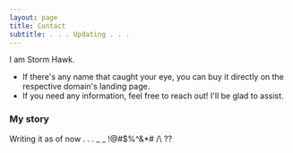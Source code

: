 ```yaml
---
layout: page
title: Contact
subtitle: . . . Updating . . .
---
```


I am Storm Hawk.

- If there's any name that caught your eye, you can buy it directly on the respective domain's landing page.
- If you need any information, feel free to reach out! I'll be glad to assist.

### My story

Writing it as of now . . . _ _ !@#$%^&*# /\ ??
<!-- This is a comment and will not be rendered in the output. -->

<!-- 
Feel free to reach out to us with any questions or comments. We're here to help!

## Our Office

1234 Main Street  
City, State, ZIP  
Phone: (123) 456-7890  
Email: info@qwertydomains.com 

# Contact Us

<button class="collapsible">Contact Form</button>
<div class="content">
    <div class="form-container">
        <form action="/submit_form" method="post">
            <label for="name">Name</label>
            <input type="text" id="name" name="name" placeholder="Your name..">
            <label for="email">Email</label>
            <input type="email" id="email" name="email" placeholder="Your email..">
            <label for="phone">Phone Number</label>
            <input type="tel" id="phone" name="phone" placeholder="Your phone number..">
            <label for="message">Message</label>
            <textarea id="message" name="message" placeholder="Write something.." style="height:200"></textarea>
            <input type="submit" value="Send">
        </form>
    </div>
</div>
-->
